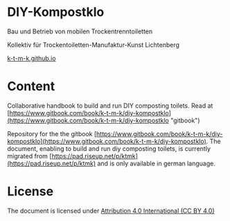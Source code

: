# DIY-Kompostklo

Bau und Betrieb von mobilen Trockentrenntoiletten

Kollektiv für Trockentoiletten-Manufaktur-Kunst Lichtenberg

[k-t-m-k.github.io](https://github.com/k-t-m-k/k-t-m-k.github.io)

# Content

Collaborative handbook to build and run DIY composting toilets. Read at [https://www.gitbook.com/book/k-t-m-k/diy-kompostklo](https://www.gitbook.com/book/k-t-m-k/diy-kompostklo "gitbook")

Repository for the the gitbook [https://www.gitbook.com/book/k-t-m-k/diy-kompostklo](https://www.gitbook.com/book/k-t-m-k/diy-kompostklo). The document, enabling to build and run diy composting toilets, is currently migrated from [https://pad.riseup.net/p/ktmk](https://pad.riseup.net/p/ktmk) and is only available in german language.

# License

The document is licensed under [Attribution 4.0 International \(CC BY 4.0\)](https://creativecommons.org/licenses/by/4.0/)

